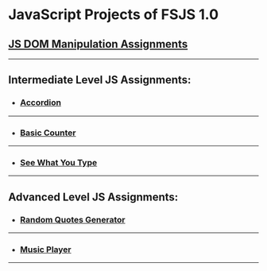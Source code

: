 # JavaScript Projects of FSJS 1.0

## [JS DOM Manipulation Assignments](https://github.com/yashPundhir/JS_DOM_Manipulation_Assignments)

---

## Intermediate Level JS Assignments:

- ### [Accordion](https://github.com/yashPundhir/Accordion)

---

- ### [Basic Counter](https://github.com/yashPundhir/Basic_Counter)

---

- ### [See What You Type](https://github.com/yashPundhir/See_What_You_Type)

---

## Advanced Level JS Assignments:

- ### [Random Quotes Generator](https://github.com/yashPundhir/Random_Quotes_Generator)

---

- ### [Music Player](https://github.com/yashPundhir/Music_Player)

---
